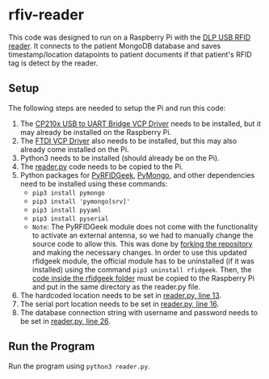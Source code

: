 # rfiv-reader

This code was designed to run on a Raspberry Pi with the [DLP USB RFID reader](https://www.dlpdesign.com/rf/dlp-rfid2-ds-v114.pdf). It connects to the patient MongoDB database and saves timestamp/location datapoints to patient documents if that patient's RFID tag is detect by the reader. 

## Setup

The following steps are needed to setup the Pi and run this code:
1. The [CP210x USB to UART Bridge VCP Driver](https://www.silabs.com/developers/usb-to-uart-bridge-vcp-drivers) needs to be installed, but it may already be installed on the Raspberry Pi.
2. The [FTDI VCP Driver](https://ftdichip.com/drivers/vcp-drivers/) also needs to be installed, but this may also already come installed on the Pi. 
3. Python3 needs to be installed (should already be on the Pi).
4. The [reader.py](reader.py) code needs to be copied to the Pi.
5. Python packages for [PyRFIDGeek](https://github.com/scriptotek/pyrfidgeek), [PyMongo](https://pymongo.readthedocs.io/en/stable/), and other dependencies need to be installed using these commands:
    * `pip3 install pymongo`
    * `pip3 install 'pymongo[srv]'`
    * `pip3 install pyyaml`
    * `pip3 install pyserial`
    * `Note`: The PyRFIDGeek module does not come with the functionality to activate an external antenna, so we had to manually change the source code to allow this. This was done by [forking the repository](https://github.com/ManeuverOn/pyrfidgeek) and making the necessary changes. In order to use this updated rfidgeek module, the official module has to be uninstalled (if it was installed) using the command `pip3 uninstall rfidgeek`. Then, the [code inside the rfidgeek folder](https://github.com/ManeuverOn/pyrfidgeek/tree/master/rfidgeek) must be copied to the Raspberry Pi and put in the same directory as the reader.py file.
6. The hardcoded location needs to be set in [reader.py, line 13](reader.py#L13). 
7. The serial port location needs to be set in [reader.py, line 16](reader.py#L16).
8. The database connection string with username and password needs to be set in [reader.py, line 26](reader.py#L26).

## Run the Program

Run the program using `python3 reader.py`.